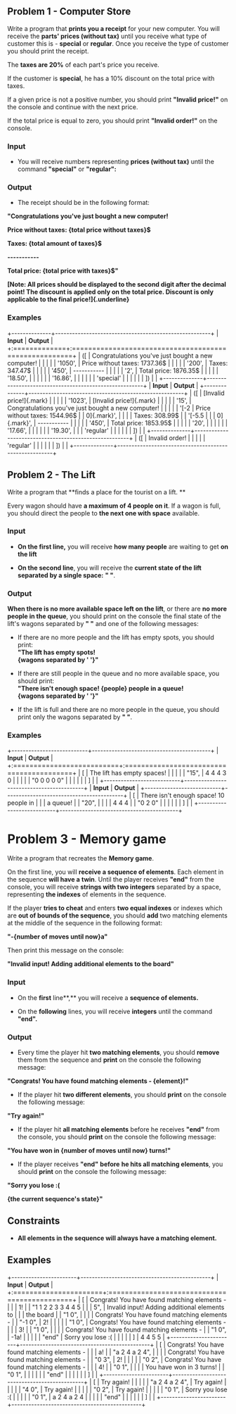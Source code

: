 ## Problem 1 - Computer Store

Write a program that **prints you a receipt** for your new computer. You
will receive the **parts\' prices (without tax)** until you receive what
type of customer this is - **special** or **regular**. Once you receive
the type of customer you should print the receipt.

The **taxes are 20%** of each part\'s price you receive.

If the customer is **special**, he has a 10% discount on the total price
with taxes.

If a given price is not a positive number, you should print **\"Invalid
price!\"** on the console and continue with the next price.

If the total price is equal to zero, you should print **\"Invalid
order!\"** on the console.

### Input

-   You will receive numbers representing **prices (without tax)** until
    the command **\"special\"** or **\"regular\":**

### Output

-   The receipt should be in the following format:

**\"Congratulations you\'ve just bought a new computer!**

**Price without taxes: {total price without taxes}\$**

**Taxes: {total amount of taxes}\$**

**\-\-\-\-\-\-\-\-\-\--**

**Total price: {total price with taxes}\$\"**

**[Note: All prices should be displayed to the second digit after the
decimal point! The discount is applied only on the total price. Discount
is only applicable to the final price!]{.underline}**

### Examples

+--------------+-------------------------------------------------------+
| **Input**    | **Output**                                            |
+:=============+:======================================================+
| (\[          | Congratulations you\'ve just bought a new computer!   |
|              |                                                       |
| \'1050\',    | Price without taxes: 1737.36\$                        |
|              |                                                       |
| \'200\',     | Taxes: 347.47\$                                       |
|              |                                                       |
| \'450\',     | \-\-\-\-\-\-\-\-\-\--                                 |
|              |                                                       |
| \'2\',       | Total price: 1876.35\$                                |
|              |                                                       |
| \'18.50\',   |                                                       |
|              |                                                       |
| \'16.86\',   |                                                       |
|              |                                                       |
| \'special\'  |                                                       |
|              |                                                       |
| \])          |                                                       |
+--------------+-------------------------------------------------------+
| **Input**    | **Output**                                            |
+--------------+-------------------------------------------------------+
| (\[          | [Invalid price!]{.mark}                               |
|              |                                                       |
| \'1023\',    | [Invalid price!]{.mark}                               |
|              |                                                       |
| \'15\',      | Congratulations you\'ve just bought a new computer!   |
|              |                                                       |
| \'[-2        | Price without taxes: 1544.96\$                        |
| 0]{.mark}\', |                                                       |
|              | Taxes: 308.99\$                                       |
| \'[-5.5      |                                                       |
| 0]{.mark}\', | \-\-\-\-\-\-\-\-\-\--                                 |
|              |                                                       |
| \'450\',     | Total price: 1853.95\$                                |
|              |                                                       |
| \'20\',      |                                                       |
|              |                                                       |
| \'17.66\',   |                                                       |
|              |                                                       |
| \'19.30\',   |                                                       |
| \'regular\'  |                                                       |
|              |                                                       |
| \])          |                                                       |
+--------------+-------------------------------------------------------+
| (\[          | Invalid order!                                        |
|              |                                                       |
| \'regular\'  |                                                       |
|              |                                                       |
| \])          |                                                       |
+--------------+-------------------------------------------------------+

## Problem 2 - The Lift

Write a program that **finds a place for the tourist on a lift. **

Every wagon should have **a maximum of 4 people on it**. If a wagon is
full, you should direct the people to **the next one with space**
available.

### Input

-   **On the first line,** you will receive **how many people** are
    waiting to get **on the lift**

-   **On the second line**, you will receive the **current state of the
    lift separated by a single space:** **\" \"**.

### Output

**When there is no more available space left on the lift**, or there are
**no more people in the queue**, you should print on the console the
final state of the lift\'s wagons separated by **\" \"** and one of the
following messages:

-   If there are no more people and the lift has empty spots, you should
    print:\
    **\"The lift has empty spots!\
    {wagons separated by \' \'}\"**

-   If there are still people in the queue and no more available space,
    you should print:\
    **\"There isn\'t enough space! {people} people in a queue!\
    {wagons separated by \' \'}\"**

-   If the lift is full and there are no more people in the queue, you
    should print only the wagons separated by **\" \"**.

###  Examples

+---------------------------+------------------------------------------+
| **Input**                 | **Output**                               |
+:==========================+:=========================================+
| \[                        | The lift has empty spaces!               |
|                           |                                          |
| \"15\",                   | 4 4 4 3 0                                |
|                           |                                          |
| \"0 0 0 0 0\"             |                                          |
|                           |                                          |
| \]                        |                                          |
+---------------------------+------------------------------------------+
| **Input**                 | **Output**                               |
+---------------------------+------------------------------------------+
| \[                        | There isn\'t enough space! 10 people in  |
|                           | a queue!                                 |
| \"20\",                   |                                          |
|                           | 4 4 4                                    |
| \"0 2 0\"                 |                                          |
|                           |                                          |
| \]                        |                                          |
+---------------------------+------------------------------------------+

# Problem 3 - Memory game

Write a program that recreates the **Memory game**.

On the first line, you will **receive a sequence of elements**. Each
element in the sequence **will have a** **twin**. Until the player
receives **\"end\"** from the console, you will receive **strings with
two integers** separated by a space, representing **the indexes** of
elements in the sequence.

If the player **tries to cheat** and enters **two equal indexes** or
indexes which are **out of bounds of the sequence**, you should **add**
two matching elements at the middle of the sequence in the following
format:

**\"-{number of moves until now}a\"**

Then print this message on the console:

**\"Invalid input! Adding additional elements to the board\"**

### Input

-   On the **first** line**,** you will receive a **sequence of
    elements.**

-   On the **following** lines, you will receive **integers** until the
    command **\"end\".**

### Output

-   Every time the player hit **two matching elements**, you should
    **remove** them from the sequence and **print** on the console the
    following message:

**\"Congrats! You have found matching elements - {element}!\"**

-   If the player hit **two different elements**, you should **print**
    on the console the following message:

**\"Try again!\"**

-   If the player hit **all matching elements** before he receives
    **\"end\"** from the console, you should **print** on the console
    the following message:

**\"You have won in {number of moves until now} turns!\"**

-   If the player receives **\"end\"** **before** **he hits all matching
    elements**, you should **print** on the console the following
    message:

**\"Sorry you lose :(**

**{the current sequence\'s state}\"**

## Constraints

-   **All elements in the sequence will always have a matching
    element.**

## Examples

+-----------------------+----------------------------------------------+
| **Input**             | **Output**                                   |
+:======================+:=============================================+
| \[                    | Congrats! You have found matching elements - |
|                       | 1!                                           |
| \"1 1 2 2 3 3 4 4 5   |                                              |
| 5\",                  | Invalid input! Adding additional elements to |
|                       | the board                                    |
| \"1 0\",              |                                              |
|                       | Congrats! You have found matching elements - |
| \"-1 0\",             | 2!                                           |
|                       |                                              |
| \"1 0\",              | Congrats! You have found matching elements - |
|                       | 3!                                           |
| \"1 0\",              |                                              |
|                       | Congrats! You have found matching elements - |
| \"1 0\",              | -1a!                                         |
|                       |                                              |
| \"end\"               | Sorry you lose :(                            |
|                       |                                              |
| \]                    | 4 4 5 5                                      |
+-----------------------+----------------------------------------------+
| \[                    | Congrats! You have found matching elements - |
|                       | a!                                           |
| \"a 2 4 a 2 4\",      |                                              |
|                       | Congrats! You have found matching elements - |
| \"0 3\",              | 2!                                           |
|                       |                                              |
| \"0 2\",              | Congrats! You have found matching elements - |
|                       | 4!                                           |
| \"0 1\",              |                                              |
|                       | You have won in 3 turns!                     |
| \"0 1\",              |                                              |
|                       |                                              |
| \"end\"               |                                              |
|                       |                                              |
| \]                    |                                              |
+-----------------------+----------------------------------------------+
| \[                    | Try again!                                   |
|                       |                                              |
| \"a 2 4 a 2 4\",      | Try again!                                   |
|                       |                                              |
| \"4 0\",              | Try again!                                   |
|                       |                                              |
| \"0 2\",              | Try again!                                   |
|                       |                                              |
| \"0 1\",              | Sorry you lose :(                            |
|                       |                                              |
| \"0 1\",              | a 2 4 a 2 4                                  |
|                       |                                              |
| \"end\"               |                                              |
|                       |                                              |
| \]                    |                                              |
+-----------------------+----------------------------------------------+
